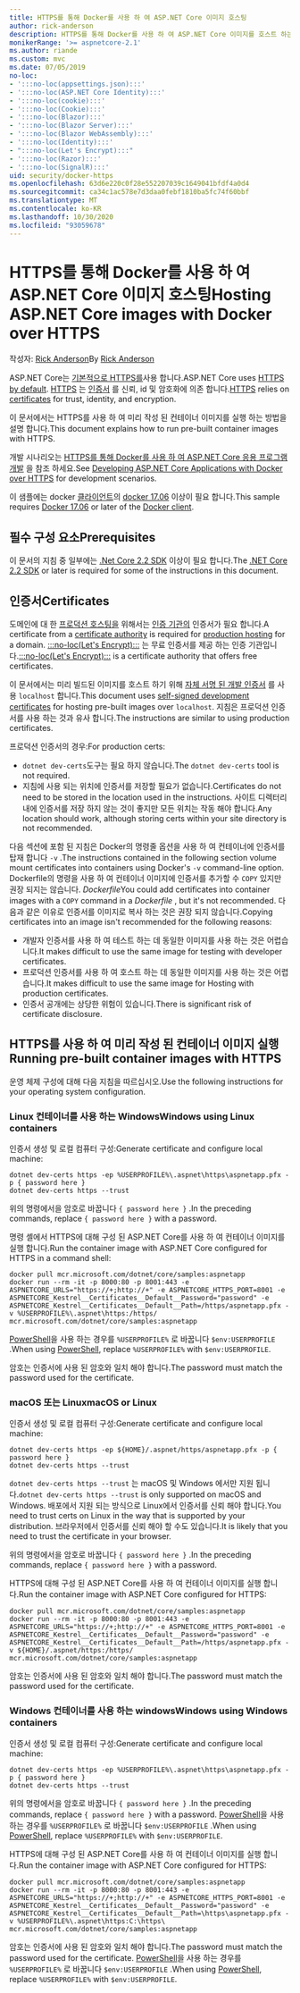 ```yaml
---
title: HTTPS를 통해 Docker를 사용 하 여 ASP.NET Core 이미지 호스팅
author: rick-anderson
description: HTTPS를 통해 Docker를 사용 하 여 ASP.NET Core 이미지를 호스트 하는 방법을 알아봅니다.
monikerRange: '>= aspnetcore-2.1'
ms.author: riande
ms.custom: mvc
ms.date: 07/05/2019
no-loc:
- ':::no-loc(appsettings.json):::'
- ':::no-loc(ASP.NET Core Identity):::'
- ':::no-loc(cookie):::'
- ':::no-loc(Cookie):::'
- ':::no-loc(Blazor):::'
- ':::no-loc(Blazor Server):::'
- ':::no-loc(Blazor WebAssembly):::'
- ':::no-loc(Identity):::'
- ":::no-loc(Let's Encrypt):::"
- ':::no-loc(Razor):::'
- ':::no-loc(SignalR):::'
uid: security/docker-https
ms.openlocfilehash: 63d6e220c0f28e552207039c1649041bfdf4a0d4
ms.sourcegitcommit: ca34c1ac578e7d3daa0febf1810ba5fc74f60bbf
ms.translationtype: MT
ms.contentlocale: ko-KR
ms.lasthandoff: 10/30/2020
ms.locfileid: "93059678"
---
```

# <a name="hosting-aspnet-core-images-with-docker-over-https"></a><span data-ttu-id="c149c-103">HTTPS를 통해 Docker를 사용 하 여 ASP.NET Core 이미지 호스팅</span><span class="sxs-lookup"><span data-stu-id="c149c-103">Hosting ASP.NET Core images with Docker over HTTPS</span></span>

<span data-ttu-id="c149c-104">작성자: [Rick Anderson](https://twitter.com/RickAndMSFT)</span><span class="sxs-lookup"><span data-stu-id="c149c-104">By [Rick Anderson](https://twitter.com/RickAndMSFT)</span></span>

<span data-ttu-id="c149c-105">ASP.NET Core는 [기본적으로 HTTPS를](./enforcing-ssl.md)사용 합니다.</span><span class="sxs-lookup"><span data-stu-id="c149c-105">ASP.NET Core uses [HTTPS by default](./enforcing-ssl.md).</span></span> <span data-ttu-id="c149c-106">[HTTPS](https://en.wikipedia.org/wiki/HTTPS) 는 [인증서](https://en.wikipedia.org/wiki/Public_key_certificate) 를 신뢰, id 및 암호화에 의존 합니다.</span><span class="sxs-lookup"><span data-stu-id="c149c-106">[HTTPS](https://en.wikipedia.org/wiki/HTTPS) relies on [certificates](https://en.wikipedia.org/wiki/Public_key_certificate) for trust, identity, and encryption.</span></span>

<span data-ttu-id="c149c-107">이 문서에서는 HTTPS를 사용 하 여 미리 작성 된 컨테이너 이미지를 실행 하는 방법을 설명 합니다.</span><span class="sxs-lookup"><span data-stu-id="c149c-107">This document explains how to run pre-built container images with HTTPS.</span></span>

<span data-ttu-id="c149c-108">개발 시나리오는 [HTTPS를 통해 Docker를 사용 하 여 ASP.NET Core 응용 프로그램 개발](https://github.com/dotnet/dotnet-docker/blob/master/samples/run-aspnetcore-https-development.md) 을 참조 하세요.</span><span class="sxs-lookup"><span data-stu-id="c149c-108">See [Developing ASP.NET Core Applications with Docker over HTTPS](https://github.com/dotnet/dotnet-docker/blob/master/samples/run-aspnetcore-https-development.md) for development scenarios.</span></span>

<span data-ttu-id="c149c-109">이 샘플에는 docker [클라이언트](https://www.docker.com/products/docker)의 [docker 17.06](https://docs.docker.com/release-notes/docker-ce) 이상이 필요 합니다.</span><span class="sxs-lookup"><span data-stu-id="c149c-109">This sample requires [Docker 17.06](https://docs.docker.com/release-notes/docker-ce) or later of the [Docker client](https://www.docker.com/products/docker).</span></span>

## <a name="prerequisites"></a><span data-ttu-id="c149c-110">필수 구성 요소</span><span class="sxs-lookup"><span data-stu-id="c149c-110">Prerequisites</span></span>

<span data-ttu-id="c149c-111">이 문서의 지침 중 일부에는 [.Net Core 2.2 SDK](https://dotnet.microsoft.com/download) 이상이 필요 합니다.</span><span class="sxs-lookup"><span data-stu-id="c149c-111">The [.NET Core 2.2 SDK](https://dotnet.microsoft.com/download) or later is required for some of the instructions in this document.</span></span>

## <a name="certificates"></a><span data-ttu-id="c149c-112">인증서</span><span class="sxs-lookup"><span data-stu-id="c149c-112">Certificates</span></span>

<span data-ttu-id="c149c-113">도메인에 대 한 [프로덕션 호스팅을](https://blogs.msdn.microsoft.com/webdev/2017/11/29/configuring-https-in-asp-net-core-across-different-platforms/) 위해서는 [인증 기관의](https://wikipedia.org/wiki/Certificate_authority) 인증서가 필요 합니다.</span><span class="sxs-lookup"><span data-stu-id="c149c-113">A certificate from a [certificate authority](https://wikipedia.org/wiki/Certificate_authority) is required for [production hosting](https://blogs.msdn.microsoft.com/webdev/2017/11/29/configuring-https-in-asp-net-core-across-different-platforms/) for a domain.</span></span> <span data-ttu-id="c149c-114">[:::no-loc(Let's Encrypt):::](https://letsencrypt.org/) 는 무료 인증서를 제공 하는 인증 기관입니다.</span><span class="sxs-lookup"><span data-stu-id="c149c-114">[:::no-loc(Let's Encrypt):::](https://letsencrypt.org/) is a certificate authority that offers free certificates.</span></span>

<span data-ttu-id="c149c-115">이 문서에서는 미리 빌드된 이미지를 호스트 하기 위해 [자체 서명 된 개발 인증서](https://en.wikipedia.org/wiki/Self-signed_certificate) 를 사용 `localhost` 합니다.</span><span class="sxs-lookup"><span data-stu-id="c149c-115">This document uses [self-signed development certificates](https://en.wikipedia.org/wiki/Self-signed_certificate) for hosting pre-built images over `localhost`.</span></span> <span data-ttu-id="c149c-116">지침은 프로덕션 인증서를 사용 하는 것과 유사 합니다.</span><span class="sxs-lookup"><span data-stu-id="c149c-116">The instructions are similar to using production certificates.</span></span>

<span data-ttu-id="c149c-117">프로덕션 인증서의 경우:</span><span class="sxs-lookup"><span data-stu-id="c149c-117">For production certs:</span></span>

* <span data-ttu-id="c149c-118">`dotnet dev-certs`도구는 필요 하지 않습니다.</span><span class="sxs-lookup"><span data-stu-id="c149c-118">The `dotnet dev-certs` tool is not required.</span></span>
* <span data-ttu-id="c149c-119">지침에 사용 되는 위치에 인증서를 저장할 필요가 없습니다.</span><span class="sxs-lookup"><span data-stu-id="c149c-119">Certificates do not need to be stored in the location used in the instructions.</span></span> <span data-ttu-id="c149c-120">사이트 디렉터리 내에 인증서를 저장 하지 않는 것이 좋지만 모든 위치는 작동 해야 합니다.</span><span class="sxs-lookup"><span data-stu-id="c149c-120">Any location should work, although storing certs within your site directory is not recommended.</span></span>

<span data-ttu-id="c149c-121">다음 섹션에 포함 된 지침은 Docker의 명령줄 옵션을 사용 하 여 컨테이너에 인증서를 탑재 합니다 `-v` .</span><span class="sxs-lookup"><span data-stu-id="c149c-121">The instructions contained in the following section volume mount certificates into containers using Docker's `-v` command-line option.</span></span> <span data-ttu-id="c149c-122">Dockerfile의 명령을 사용 하 여 컨테이너 이미지에 인증서를 추가할 수 `COPY` 있지만 권장 되지는 않습니다. *Dockerfile*</span><span class="sxs-lookup"><span data-stu-id="c149c-122">You could add certificates into container images with a `COPY` command in a *Dockerfile* , but it's not recommended.</span></span> <span data-ttu-id="c149c-123">다음과 같은 이유로 인증서를 이미지로 복사 하는 것은 권장 되지 않습니다.</span><span class="sxs-lookup"><span data-stu-id="c149c-123">Copying certificates into an image isn't recommended for the following reasons:</span></span>

* <span data-ttu-id="c149c-124">개발자 인증서를 사용 하 여 테스트 하는 데 동일한 이미지를 사용 하는 것은 어렵습니다.</span><span class="sxs-lookup"><span data-stu-id="c149c-124">It makes difficult to use the same image for testing with developer certificates.</span></span>
* <span data-ttu-id="c149c-125">프로덕션 인증서를 사용 하 여 호스트 하는 데 동일한 이미지를 사용 하는 것은 어렵습니다.</span><span class="sxs-lookup"><span data-stu-id="c149c-125">It makes difficult to use the same image for Hosting with production certificates.</span></span>
* <span data-ttu-id="c149c-126">인증서 공개에는 상당한 위험이 있습니다.</span><span class="sxs-lookup"><span data-stu-id="c149c-126">There is significant risk of certificate disclosure.</span></span>

## <a name="running-pre-built-container-images-with-https"></a><span data-ttu-id="c149c-127">HTTPS를 사용 하 여 미리 작성 된 컨테이너 이미지 실행</span><span class="sxs-lookup"><span data-stu-id="c149c-127">Running pre-built container images with HTTPS</span></span>

<span data-ttu-id="c149c-128">운영 체제 구성에 대해 다음 지침을 따르십시오.</span><span class="sxs-lookup"><span data-stu-id="c149c-128">Use the following instructions for your operating system configuration.</span></span>

### <a name="windows-using-linux-containers"></a><span data-ttu-id="c149c-129">Linux 컨테이너를 사용 하는 Windows</span><span class="sxs-lookup"><span data-stu-id="c149c-129">Windows using Linux containers</span></span>

<span data-ttu-id="c149c-130">인증서 생성 및 로컬 컴퓨터 구성:</span><span class="sxs-lookup"><span data-stu-id="c149c-130">Generate certificate and configure local machine:</span></span>

```dotnetcli
dotnet dev-certs https -ep %USERPROFILE%\.aspnet\https\aspnetapp.pfx -p { password here }
dotnet dev-certs https --trust
```

<span data-ttu-id="c149c-131">위의 명령에서을 암호로 바꿉니다 `{ password here }` .</span><span class="sxs-lookup"><span data-stu-id="c149c-131">In the preceding commands, replace `{ password here }` with a password.</span></span>

<span data-ttu-id="c149c-132">명령 셸에서 HTTPS에 대해 구성 된 ASP.NET Core를 사용 하 여 컨테이너 이미지를 실행 합니다.</span><span class="sxs-lookup"><span data-stu-id="c149c-132">Run the container image with ASP.NET Core configured for HTTPS in a command shell:</span></span>

```console
docker pull mcr.microsoft.com/dotnet/core/samples:aspnetapp
docker run --rm -it -p 8000:80 -p 8001:443 -e ASPNETCORE_URLS="https://+;http://+" -e ASPNETCORE_HTTPS_PORT=8001 -e ASPNETCORE_Kestrel__Certificates__Default__Password="password" -e ASPNETCORE_Kestrel__Certificates__Default__Path=/https/aspnetapp.pfx -v %USERPROFILE%\.aspnet\https:/https/ mcr.microsoft.com/dotnet/core/samples:aspnetapp
```

<span data-ttu-id="c149c-133">[PowerShell](/powershell/scripting/overview)을 사용 하는 경우를 `%USERPROFILE%` 로 바꿉니다 `$env:USERPROFILE` .</span><span class="sxs-lookup"><span data-stu-id="c149c-133">When using [PowerShell](/powershell/scripting/overview), replace `%USERPROFILE%` with `$env:USERPROFILE`.</span></span>

<span data-ttu-id="c149c-134">암호는 인증서에 사용 된 암호와 일치 해야 합니다.</span><span class="sxs-lookup"><span data-stu-id="c149c-134">The password must match the password used for the certificate.</span></span>

### <a name="macos-or-linux"></a><span data-ttu-id="c149c-135">macOS 또는 Linux</span><span class="sxs-lookup"><span data-stu-id="c149c-135">macOS or Linux</span></span>

<span data-ttu-id="c149c-136">인증서 생성 및 로컬 컴퓨터 구성:</span><span class="sxs-lookup"><span data-stu-id="c149c-136">Generate certificate and configure local machine:</span></span>

```dotnetcli
dotnet dev-certs https -ep ${HOME}/.aspnet/https/aspnetapp.pfx -p { password here }
dotnet dev-certs https --trust
```

<span data-ttu-id="c149c-137">`dotnet dev-certs https --trust` 는 macOS 및 Windows 에서만 지원 됩니다.</span><span class="sxs-lookup"><span data-stu-id="c149c-137">`dotnet dev-certs https --trust` is only supported on macOS and Windows.</span></span> <span data-ttu-id="c149c-138">배포에서 지원 되는 방식으로 Linux에서 인증서를 신뢰 해야 합니다.</span><span class="sxs-lookup"><span data-stu-id="c149c-138">You need to trust certs on Linux in the way that is supported by your distribution.</span></span> <span data-ttu-id="c149c-139">브라우저에서 인증서를 신뢰 해야 할 수도 있습니다.</span><span class="sxs-lookup"><span data-stu-id="c149c-139">It is likely that you need to trust the certificate in your browser.</span></span>

<span data-ttu-id="c149c-140">위의 명령에서을 암호로 바꿉니다 `{ password here }` .</span><span class="sxs-lookup"><span data-stu-id="c149c-140">In the preceding commands, replace `{ password here }` with a password.</span></span>

<span data-ttu-id="c149c-141">HTTPS에 대해 구성 된 ASP.NET Core를 사용 하 여 컨테이너 이미지를 실행 합니다.</span><span class="sxs-lookup"><span data-stu-id="c149c-141">Run the container image with ASP.NET Core configured for HTTPS:</span></span>

```console
docker pull mcr.microsoft.com/dotnet/core/samples:aspnetapp
docker run --rm -it -p 8000:80 -p 8001:443 -e ASPNETCORE_URLS="https://+;http://+" -e ASPNETCORE_HTTPS_PORT=8001 -e ASPNETCORE_Kestrel__Certificates__Default__Password="password" -e ASPNETCORE_Kestrel__Certificates__Default__Path=/https/aspnetapp.pfx -v ${HOME}/.aspnet/https:/https/ mcr.microsoft.com/dotnet/core/samples:aspnetapp
```

<span data-ttu-id="c149c-142">암호는 인증서에 사용 된 암호와 일치 해야 합니다.</span><span class="sxs-lookup"><span data-stu-id="c149c-142">The password must match the password used for the certificate.</span></span>

### <a name="windows-using-windows-containers"></a><span data-ttu-id="c149c-143">Windows 컨테이너를 사용 하는 windows</span><span class="sxs-lookup"><span data-stu-id="c149c-143">Windows using Windows containers</span></span>

<span data-ttu-id="c149c-144">인증서 생성 및 로컬 컴퓨터 구성:</span><span class="sxs-lookup"><span data-stu-id="c149c-144">Generate certificate and configure local machine:</span></span>

```dotnetcli
dotnet dev-certs https -ep %USERPROFILE%\.aspnet\https\aspnetapp.pfx -p { password here }
dotnet dev-certs https --trust
```

<span data-ttu-id="c149c-145">위의 명령에서을 암호로 바꿉니다 `{ password here }` .</span><span class="sxs-lookup"><span data-stu-id="c149c-145">In the preceding commands, replace `{ password here }` with a password.</span></span> <span data-ttu-id="c149c-146">[PowerShell](/powershell/scripting/overview)을 사용 하는 경우를 `%USERPROFILE%` 로 바꿉니다 `$env:USERPROFILE` .</span><span class="sxs-lookup"><span data-stu-id="c149c-146">When using [PowerShell](/powershell/scripting/overview), replace `%USERPROFILE%` with `$env:USERPROFILE`.</span></span>

<span data-ttu-id="c149c-147">HTTPS에 대해 구성 된 ASP.NET Core를 사용 하 여 컨테이너 이미지를 실행 합니다.</span><span class="sxs-lookup"><span data-stu-id="c149c-147">Run the container image with ASP.NET Core configured for HTTPS:</span></span>

```console
docker pull mcr.microsoft.com/dotnet/core/samples:aspnetapp
docker run --rm -it -p 8000:80 -p 8001:443 -e ASPNETCORE_URLS="https://+;http://+" -e ASPNETCORE_HTTPS_PORT=8001 -e ASPNETCORE_Kestrel__Certificates__Default__Password="password" -e ASPNETCORE_Kestrel__Certificates__Default__Path=\https\aspnetapp.pfx -v %USERPROFILE%\.aspnet\https:C:\https\ mcr.microsoft.com/dotnet/core/samples:aspnetapp
```

<span data-ttu-id="c149c-148">암호는 인증서에 사용 된 암호와 일치 해야 합니다.</span><span class="sxs-lookup"><span data-stu-id="c149c-148">The password must match the password used for the certificate.</span></span> <span data-ttu-id="c149c-149">[PowerShell](/powershell/scripting/overview)을 사용 하는 경우를 `%USERPROFILE%` 로 바꿉니다 `$env:USERPROFILE` .</span><span class="sxs-lookup"><span data-stu-id="c149c-149">When using [PowerShell](/powershell/scripting/overview), replace `%USERPROFILE%` with `$env:USERPROFILE`.</span></span>